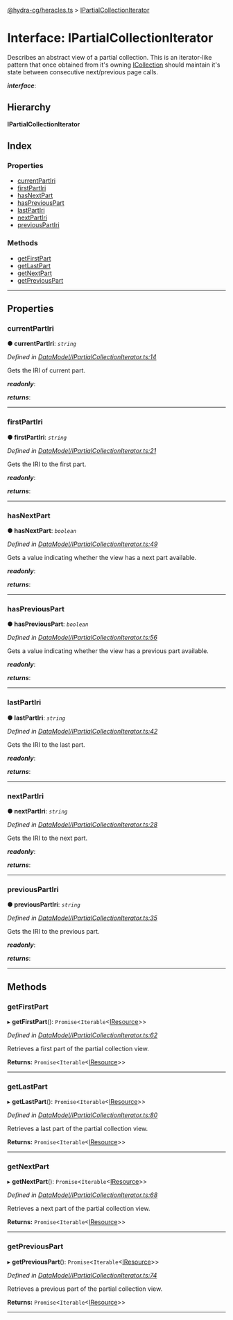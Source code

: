 [@hydra-cg/heracles.ts](../README.md) > [IPartialCollectionIterator](../interfaces/ipartialcollectioniterator.md)

# Interface: IPartialCollectionIterator

Describes an abstract view of a partial collection. This is an iterator-like pattern that once obtained from it's owning [ICollection](icollection.md) should maintain it's state between consecutive next/previous page calls.

*__interface__*: 

## Hierarchy

**IPartialCollectionIterator**

## Index

### Properties

* [currentPartIri](ipartialcollectioniterator.md#currentpartiri)
* [firstPartIri](ipartialcollectioniterator.md#firstpartiri)
* [hasNextPart](ipartialcollectioniterator.md#hasnextpart)
* [hasPreviousPart](ipartialcollectioniterator.md#haspreviouspart)
* [lastPartIri](ipartialcollectioniterator.md#lastpartiri)
* [nextPartIri](ipartialcollectioniterator.md#nextpartiri)
* [previousPartIri](ipartialcollectioniterator.md#previouspartiri)

### Methods

* [getFirstPart](ipartialcollectioniterator.md#getfirstpart)
* [getLastPart](ipartialcollectioniterator.md#getlastpart)
* [getNextPart](ipartialcollectioniterator.md#getnextpart)
* [getPreviousPart](ipartialcollectioniterator.md#getpreviouspart)

---

## Properties

<a id="currentpartiri"></a>

###  currentPartIri

**● currentPartIri**: *`string`*

*Defined in [DataModel/IPartialCollectionIterator.ts:14](https://github.com/alien-mcl/Heracles.ts/blob/master/src/DataModel/IPartialCollectionIterator.ts#L14)*

Gets the IRI of current part.

*__readonly__*: 

*__returns__*: 

___
<a id="firstpartiri"></a>

###  firstPartIri

**● firstPartIri**: *`string`*

*Defined in [DataModel/IPartialCollectionIterator.ts:21](https://github.com/alien-mcl/Heracles.ts/blob/master/src/DataModel/IPartialCollectionIterator.ts#L21)*

Gets the IRI to the first part.

*__readonly__*: 

*__returns__*: 

___
<a id="hasnextpart"></a>

###  hasNextPart

**● hasNextPart**: *`boolean`*

*Defined in [DataModel/IPartialCollectionIterator.ts:49](https://github.com/alien-mcl/Heracles.ts/blob/master/src/DataModel/IPartialCollectionIterator.ts#L49)*

Gets a value indicating whether the view has a next part available.

*__readonly__*: 

*__returns__*: 

___
<a id="haspreviouspart"></a>

###  hasPreviousPart

**● hasPreviousPart**: *`boolean`*

*Defined in [DataModel/IPartialCollectionIterator.ts:56](https://github.com/alien-mcl/Heracles.ts/blob/master/src/DataModel/IPartialCollectionIterator.ts#L56)*

Gets a value indicating whether the view has a previous part available.

*__readonly__*: 

*__returns__*: 

___
<a id="lastpartiri"></a>

###  lastPartIri

**● lastPartIri**: *`string`*

*Defined in [DataModel/IPartialCollectionIterator.ts:42](https://github.com/alien-mcl/Heracles.ts/blob/master/src/DataModel/IPartialCollectionIterator.ts#L42)*

Gets the IRI to the last part.

*__readonly__*: 

*__returns__*: 

___
<a id="nextpartiri"></a>

###  nextPartIri

**● nextPartIri**: *`string`*

*Defined in [DataModel/IPartialCollectionIterator.ts:28](https://github.com/alien-mcl/Heracles.ts/blob/master/src/DataModel/IPartialCollectionIterator.ts#L28)*

Gets the IRI to the next part.

*__readonly__*: 

*__returns__*: 

___
<a id="previouspartiri"></a>

###  previousPartIri

**● previousPartIri**: *`string`*

*Defined in [DataModel/IPartialCollectionIterator.ts:35](https://github.com/alien-mcl/Heracles.ts/blob/master/src/DataModel/IPartialCollectionIterator.ts#L35)*

Gets the IRI to the previous part.

*__readonly__*: 

*__returns__*: 

___

## Methods

<a id="getfirstpart"></a>

###  getFirstPart

▸ **getFirstPart**(): `Promise`<`Iterable`<[IResource](iresource.md)>>

*Defined in [DataModel/IPartialCollectionIterator.ts:62](https://github.com/alien-mcl/Heracles.ts/blob/master/src/DataModel/IPartialCollectionIterator.ts#L62)*

Retrieves a first part of the partial collection view.

**Returns:** `Promise`<`Iterable`<[IResource](iresource.md)>>

___
<a id="getlastpart"></a>

###  getLastPart

▸ **getLastPart**(): `Promise`<`Iterable`<[IResource](iresource.md)>>

*Defined in [DataModel/IPartialCollectionIterator.ts:80](https://github.com/alien-mcl/Heracles.ts/blob/master/src/DataModel/IPartialCollectionIterator.ts#L80)*

Retrieves a last part of the partial collection view.

**Returns:** `Promise`<`Iterable`<[IResource](iresource.md)>>

___
<a id="getnextpart"></a>

###  getNextPart

▸ **getNextPart**(): `Promise`<`Iterable`<[IResource](iresource.md)>>

*Defined in [DataModel/IPartialCollectionIterator.ts:68](https://github.com/alien-mcl/Heracles.ts/blob/master/src/DataModel/IPartialCollectionIterator.ts#L68)*

Retrieves a next part of the partial collection view.

**Returns:** `Promise`<`Iterable`<[IResource](iresource.md)>>

___
<a id="getpreviouspart"></a>

###  getPreviousPart

▸ **getPreviousPart**(): `Promise`<`Iterable`<[IResource](iresource.md)>>

*Defined in [DataModel/IPartialCollectionIterator.ts:74](https://github.com/alien-mcl/Heracles.ts/blob/master/src/DataModel/IPartialCollectionIterator.ts#L74)*

Retrieves a previous part of the partial collection view.

**Returns:** `Promise`<`Iterable`<[IResource](iresource.md)>>

___

